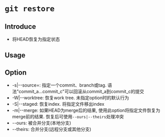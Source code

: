 # `git restore`

## Introduce

- 将HEAD恢复为指定状态

## Usage

## Option

- -s|--source=<tree>: 指定一个commit、branch或tag. 语法"commit_a...commit_c"可以回滚从commit_a到commit_c的提交
- -W|--worktree: 恢复work tree. 未指定option时的默认行为
- -S|--staged: 恢复index. 将指定文件移出index
- -m|--merge: 如果HEAD为merge后的结果, 使用此option将指定文件恢复为merge前的结果. 恢复后可使用`--ours|--theirs`处理冲突
- --ours: 被合并分支(本地分支)
- --theirs: 合并分支(远程分支或其他分支)